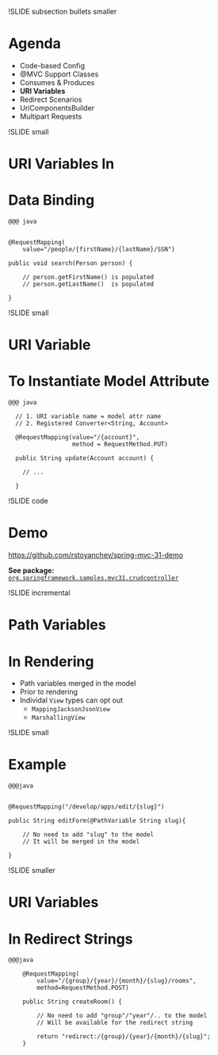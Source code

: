 
!SLIDE subsection bullets smaller
# Agenda

* Code-based Config
* @MVC Support Classes
* Consumes & Produces
* __URI Variables__
* Redirect Scenarios
* UriComponentsBuilder
* Multipart Requests

!SLIDE small
# URI Variables In
# Data Binding

    @@@ java


	@RequestMapping(
        value="/people/{firstName}/{lastName}/SSN")

	public void search(Person person) {

	    // person.getFirstName() is populated
        // person.getLastName()  is populated

	}

!SLIDE small
# URI Variable 
# To Instantiate Model Attribute

    @@@ java

      // 1. URI variable name = model attr name
      // 2. Registered Converter<String, Account>

	  @RequestMapping(value="/{account}", 
                      method = RequestMethod.PUT)

	  public String update(Account account) {

        // ...

      }

!SLIDE code
# Demo 

<a href="https://github.com/rstoyanchev/spring-mvc-31-demo">https://github.com/rstoyanchev/spring-mvc-31-demo</a>

__See package:__<br>
<a href="https://github.com/rstoyanchev/spring-mvc-31-demo/tree/master/src/main/java/org/springframework/samples/mvc31/crudcontroller">`org.springframework.samples.mvc31.crudcontroller`</a>


!SLIDE incremental
# Path Variables
# In Rendering

* Path variables merged in the model
* Prior to rendering
* Individal `View` types can opt out
  * `MappingJacksonJsonView`
  * `MarshallingView`


!SLIDE small
# Example

    @@@java


    @RequestMapping("/develop/apps/edit/{slug}")

    public String editForm(@PathVariable String slug){

        // No need to add "slug" to the model
        // It will be merged in the model

    }

!SLIDE smaller
# URI Variables 
# In Redirect Strings 

    @@@java

        @RequestMapping(
            value="/{group}/{year}/{month}/{slug}/rooms",
            method=RequestMethod.POST)

        public String createRoom() {

            // No need to add "group"/"year"/.. to the model
            // Will be available for the redirect string

            return "redirect:/{group}/{year}/{month}/{slug}";
        }


